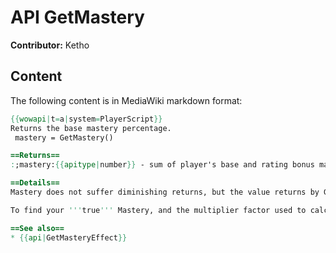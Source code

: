 # API GetMastery

**Contributor:** Ketho

## Content

The following content is in MediaWiki markdown format:

```mediawiki
{{wowapi|t=a|system=PlayerScript}}
Returns the base mastery percentage.
 mastery = GetMastery()

==Returns==
:;mastery:{{apitype|number}} - sum of player's base and rating bonus mastery.

==Details==
Mastery does not suffer diminishing returns, but the value returns by GetMastery is not, necessarily, your final Mastery value. Different classes, in different forms, can have a multiplier performed against the value returned by GetMastery.

To find your '''true''' Mastery, and the multiplier factor used to calculate it, see {{api|GetMasteryEffect}}.

==See also==
* {{api|GetMasteryEffect}}
```